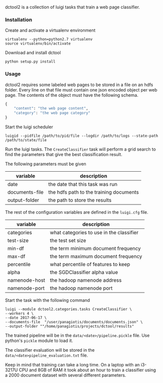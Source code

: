 dctool2 is a collection of luigi tasks that train a web page classifier.

### Installation
Create and activate a virtualenv environment

```
virtualenv --python=python2.7 virtualenv
source virtualenv/bin/activate
```

Download and install dctool

```
python setup.py install
```

### Usage
dctool2 requires some labeled web pages to be stored in a file on an hdfs folder.
Every line on that file must contain one json encoded object per web page. The
contents of the object must have the following schema.

```python
{
    "content": "the web page content",
    "category": "the web page category"
}
```

Start the luigi scheduler

```
luigid --pidfile /path/to/pid/file --logdir /path/to/logs --state-path /path/to/state/file
```

Run the luigi tasks. The `CreateClassifier` task will perform a grid search to find the
parameters that give the best classification result. 

The following parameters must be given

| variable       | description                              |
| -------------- | ---------------------------------------- |
| date           | the date that this task was run          |
| documents-file | the hdfs path to the training documents  |
| output-folder  | the path to store the results            |

The rest of the configuration variables are defined in the `luigi.cfg` file.

| variable       | description                              |
| -------------- | ---------------------------------------- |
| categories     | what categories to use in the classifier |
| test-size      | the test set size                        |
| min-df         | the term minimum document frequency      |
| max-df         | the term maximum document frequency      |
| percentile     | what percentile of features to keep      |
| alpha          | the SGDClassifier alpha value            |
| namenode-host  | the hadoop namenode address              |
| namenode-port  | the hadoop namenode port                 |

Start the task with the following command 

```
luigi --module dctool2.categories.tasks CreateClassifier \
--workers 4 \
--date 2017-06-17 \
--documents-file  "/user/panagiotis/documents/documents.json" \
--output-folder ""/home/panagiotis/projects/dctool/results"
```

The trained pipeline will be in the `data/<date>/pipeline.pickle` file. Use python's
`pickle` module to load it.

The classifier evaluation will be stored in the `data/<date>pipeline_evaluation.txt` file.

Keep in mind that training can take a long time. On a laptop with an i3-3217U CPU
and 8GB of RAM it took about an hour to train a classifier using a 2000 document
dataset with several different parameters.
